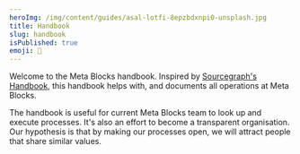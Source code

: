 ```yaml
---
heroImg: /img/content/guides/asal-lotfi-8epzbdxnpi0-unsplash.jpg
title: Handbook
slug: handbook
isPublished: true
emoji: 📓
---
```

Welcome to the Meta Blocks handbook. Inspired by [Sourcegraph's Handbook](https://handbook.sourcegraph.com), this handbook helps with, and documents  all operations at Meta Blocks.

The handbook is useful for current Meta Blocks team to look up and execute processes. It's also an effort to become a transparent organisation. Our hypothesis is that by making our processes open, we will attract people that share similar values.